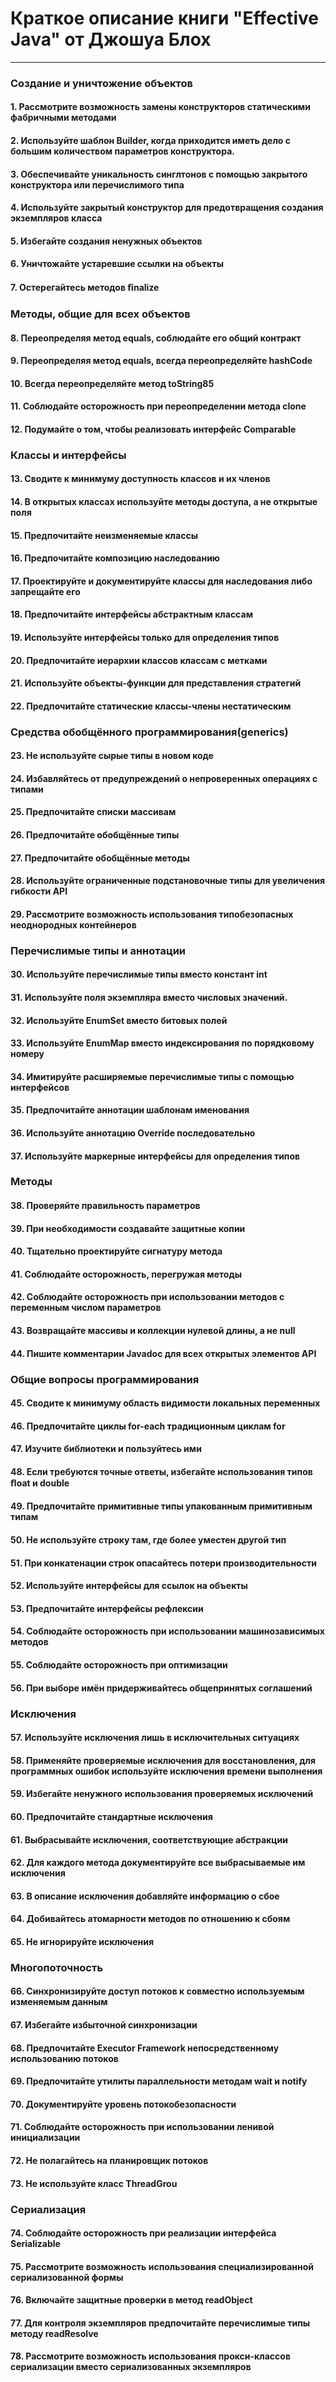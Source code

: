 # Краткое описание книги "Effective Java" от Джошуа Блох

-----



### Создание и уничтожение объектов 

#### 1. Рассмотрите возможность замены конструкторов статическими фабричными методами 

#### 2. Используйте шаблон Builder, когда приходится иметь дело с большим количеством параметров конструктора. 

#### 3. Обеспечивайте уникальность синглтонов с помощью закрытого конструктора или перечислимого типа 

#### 4. Используйте закрытый конструктор для предотвращения создания экземпляров класса 

#### 5. Избегайте создания ненужных объектов

#### 6. Уничтожайте устаревшие ссылки на объекты

#### 7. Остерегайтесь методов ﬁnalize

### Методы, общие для всех объектов 

#### 8. Переопределяя метод equals, соблюдайте его общий контракт 

#### 9. Переопределяя метод equals, всегда переопределяйте hashCode

#### 10. Всегда переопределяйте метод toString85 

#### 11. Соблюдайте осторожность при переопределении метода clone

#### 12. Подумайте о том, чтобы реализовать интерфейс Comparable 

### Классы и интерфейсы

#### 13. Сводите к минимуму доступность классов и их членов

#### 14. В открытых классах используйте методы доступа, а не открытые поля

#### 15. Предпочитайте неизменяемые классы

#### 16. Предпочитайте композицию наследованию

#### 17. Проектируйте и документируйте классы для наследования либо запрещайте его

#### 18. Предпочитайте интерфейсы абстрактным классам

#### 19. Используйте интерфейсы только для определения типов

#### 20. Предпочитайте иерархии классов классам с метками

#### 21. Используйте объекты-функции для представления стратегий

#### 22. Предпочитайте статические классы-члены нестатическим

### Средства обобщённого программирования(generics)

#### 23. Не используйте сырые типы в новом коде 

#### 24. Избавляйтесь от предупреждений о непроверенных операциях с типами

#### 25. Предпочитайте списки массивам

#### 26. Предпочитайте обобщённые типы 

#### 27. Предпочитайте обобщённые методы 

#### 28. Используйте ограниченные подстановочные типы для увеличения гибкости API 

#### 29. Рассмотрите возможность использования типобезопасных неоднородных контейнеров

### Перечислимые типы и аннотации 

#### 30. Используйте перечислимые типы вместо констант int 

#### 31. Используйте поля экземпляра вместо числовых значений. 

#### 32. Используйте EnumSet вместо битовых полей

#### 33. Используйте ЕnumМар вместо индексирования по порядковому номеру 

#### 34. Имитируйте расширяемые перечислимые типы с помощью интерфейсов

#### 35. Предпочитайте аннотации шаблонам именования

#### 36. Используйте аннотацию Override последовательно

#### 37. Используйте маркерные интерфейсы для определения типов 

### Методы 

#### 38. Проверяйте правильность параметров

#### 39. При необходимости создавайте защитные копии 

#### 40. Тщательно проектируйте сигнатуру метода 

#### 41. Соблюдайте осторожность, перегружая методы

#### 42. Соблюдайте осторожность при использовании методов с переменным числом параметров 

#### 43. Возвращайте массивы и коллекции нулевой длины, а не null 

#### 44. Пишите комментарии Javadoc для всех открытых элементов API

### Общие вопросы программирования 

#### 45. Сводите к минимуму область видимости локальных переменных

#### 46. Предпочитайте циклы for-each традиционным циклам for

#### 47. Изучите библиотеки и пользуйтесь ими

#### 48. Если требуются точные ответы, избегайте использования типов ﬂoat и double 

#### 49. Предпочитайте примитивные типы упакованным примитивным типам

#### 50. Не используйте строку там, где более уместен другой тип

#### 51. При конкатенации строк опасайтесь потери производительности

#### 52. Используйте интерфейсы для ссылок на объекты 

#### 53. Предпочитайте интерфейсы рефлексии

#### 54. Соблюдайте осторожность при использовании машинозависимых методов 

#### 55. Соблюдайте осторожность при оптимизации

#### 56. При выборе имён придерживайтесь общепринятых соглашений

### Исключения

#### 57. Используйте исключения лишь в исключительных ситуациях

#### 58. Применяйте проверяемые исключения для восстановления, для программных ошибок используйте исключения времени выполнения

#### 59. Избегайте ненужного использования проверяемых исключений

#### 60. Предпочитайте стандартные исключения 

#### 61. Выбрасывайте исключения, соответствующие абстракции

#### 62. Для каждого метода документируйте все выбрасываемые им исключения

#### 63. В описание исключения добавляйте информацию о сбое

#### 64. Добивайтесь атомарности методов по отношению к сбоям

#### 65. Не игнорируйте исключения

### Многопоточность

#### 66. Синхронизируйте доступ потоков к совместно используемым изменяемым данным 

#### 67. Избегайте избыточной синхронизации

#### 68. Предпочитайте Executor Framework непосредственному использованию потоков

#### 69. Предпочитайте утилиты параллельности методам wait и notify 

#### 70. Документируйте уровень потокобезопасности

#### 71. Соблюдайте осторожность при использовании ленивой инициализации 

#### 72. Не полагайтесь на планировщик потоков

#### 73. Не используйте класс ThreadGrou

### Сериализация

#### 74. Соблюдайте осторожность при реализации интерфейса Serializable

#### 75. Рассмотрите возможность использования специализированной сериализованной формы

#### 76. Включайте защитные проверки в метод readObject

#### 77. Для контроля экземпляров предпочитайте перечислимые типы методу readResolve

#### 78. Рассмотрите возможность использования прокси-классов сериализации вместо сериализованных экземпляров
